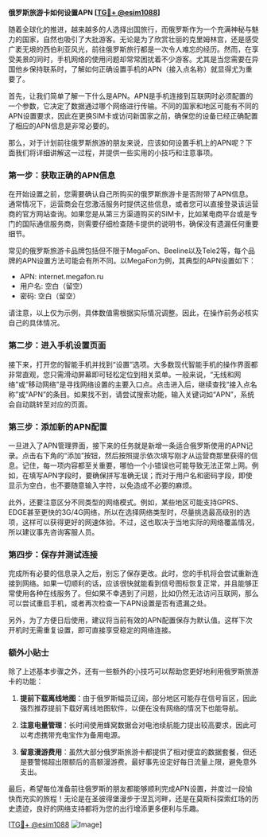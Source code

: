 **俄罗斯旅游卡如何设置APN [[TG💪+ @esim1088](https://t.me/s/esim1088)]**

随着全球化的推进，越来越多的人选择出国旅行，而俄罗斯作为一个充满神秘与魅力的国家，自然也吸引了大批游客。无论是为了欣赏壮丽的克里姆林宫，还是感受广袤无垠的西伯利亚风光，前往俄罗斯旅行都是一次令人难忘的经历。然而，在享受美景的同时，手机网络的使用问题却常常困扰着不少游客。尤其是当您需要在异国他乡保持联系时，了解如何正确设置手机的APN（接入点名称）就显得尤为重要了。

首先，让我们简单了解一下什么是APN。APN是手机连接到互联网时必须配置的一个参数，它决定了数据通过哪个网络进行传输。不同的国家和地区可能有不同的APN设置要求，因此在更换SIM卡或访问新国家之前，确保您的设备已经正确配置了相应的APN信息是非常必要的。

那么，对于计划前往俄罗斯旅游的朋友来说，应该如何设置手机上的APN呢？下面我们将详细讲解这一过程，并提供一些实用的小技巧和注意事项。

### **第一步：获取正确的APN信息**
在开始设置之前，您需要确认自己所购买的俄罗斯旅游卡是否附带了APN信息。通常情况下，运营商会在您激活服务时提供这些信息，或者您可以直接登录该运营商的官方网站查询。如果您是从第三方渠道购买的SIM卡，比如某电商平台或是专门的国际通信服务商，则需要仔细检查随卡提供的说明书，确保没有遗漏任何重要细节。

常见的俄罗斯旅游卡品牌包括但不限于MegaFon、Beeline以及Tele2等，每个品牌的APN设置方法可能会有所不同。以MegaFon为例，其典型的APN设置如下：
- APN: internet.megafon.ru
- 用户名: 空白（留空）
- 密码: 空白（留空）

请注意，以上仅为示例，具体数值需根据实际情况调整。因此，在操作前务必核实自己的具体情况。

### **第二步：进入手机设置页面**
接下来，打开您的智能手机并找到“设置”选项。大多数现代智能手机的操作界面都非常直观，您只需滑动屏幕即可轻松定位到相关菜单。一般来说，“无线和网络”或“移动网络”是寻找网络设置的主要入口点。点击进入后，继续查找“接入点名称”或“APN”的条目。如果找不到，请尝试搜索功能，输入关键词如“APN”，系统会自动跳转至对应的页面。

### **第三步：添加新的APN配置**
一旦进入了APN管理界面，接下来的任务就是新增一条适合俄罗斯使用的APN记录。点击右下角的“添加”按钮，然后按照提示依次填写刚才从运营商那里获得的信息。记住，每一项内容都至关重要，哪怕一个小错误也可能导致无法正常上网。例如，在填写APN字段时，要确保拼写准确无误；而对于用户名和密码字段，即使显示为空白，也不要随意输入字符，以免造成不必要的麻烦。

此外，还要注意区分不同类型的网络模式。例如，某些地区可能支持GPRS、EDGE甚至更快的3G/4G网络，所以在选择网络类型时，尽量挑选最高级别的选项，这样可以获得更好的网速体验。不过，这也取决于当地实际的网络覆盖情况，所以建议事先咨询客服人员。

### **第四步：保存并测试连接**
完成所有必要的信息录入之后，别忘了保存更改。此时，您的手机将会尝试重新连接到网络。如果一切顺利的话，应该很快就能看到信号图标恢复正常，并且能够正常使用各种在线服务了。但如果不幸遇到了问题，比如仍然无法访问互联网，那么可以尝试重启手机，或者再次检查一下APN设置是否有遗漏之处。

另外，为了方便日后使用，建议将当前有效的APN配置保存为默认值。这样下次开机时无需重复设置，即可直接享受稳定的网络连接。

### **额外小贴士**
除了上述基本步骤之外，还有一些额外的小技巧可以帮助您更好地利用俄罗斯旅游卡的功能：

1. **提前下载离线地图**：由于俄罗斯幅员辽阔，部分地区可能存在信号盲区，因此强烈推荐提前下载好离线地图软件，以便在没有网络的情况下也能导航。
   
2. **注意电量管理**：长时间使用蜂窝数据会对电池续航能力提出较高要求，因此可以考虑携带充电宝作为备用电源。

3. **留意漫游费用**：虽然大部分俄罗斯旅游卡都提供了相对便宜的数据套餐，但还是要警惕超出限额后的高额漫游费。最好事先设定好每日流量上限，避免意外支出。

最后，希望每位准备前往俄罗斯的朋友都能够顺利完成APN设置，并度过一段愉快而充实的旅程！无论是在圣彼得堡漫步于涅瓦河畔，还是在莫斯科探索红场的历史遗迹，良好的网络支持都将为您的出行增添更多便利与乐趣。

[[TG💪+ @esim1088](https://t.me/s/esim1088) ![Image](https://i.postimg.cc/4NQfJmqS/Snipaste-2025-05-13-00-14-12.png)]
